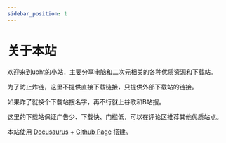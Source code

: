 ```yaml
---
sidebar_position: 1
---
```


# 关于本站

欢迎来到uoht的小站，主要分享电脑和二次元相关的各种优质资源和下载站。

为了防止炸链，这里不提供直接下载链接，只提供外部下载站的链接。

如果炸了就换个下载站搜名字，再不行就上谷歌和B站搜。

这里的下载站保证广告少、下载快、门槛低，可以在评论区推荐其他优质站点。

本站使用 [Docusaurus](https://docusaurus.io/) + [Github Page](https://pages.github.com/) 搭建。

